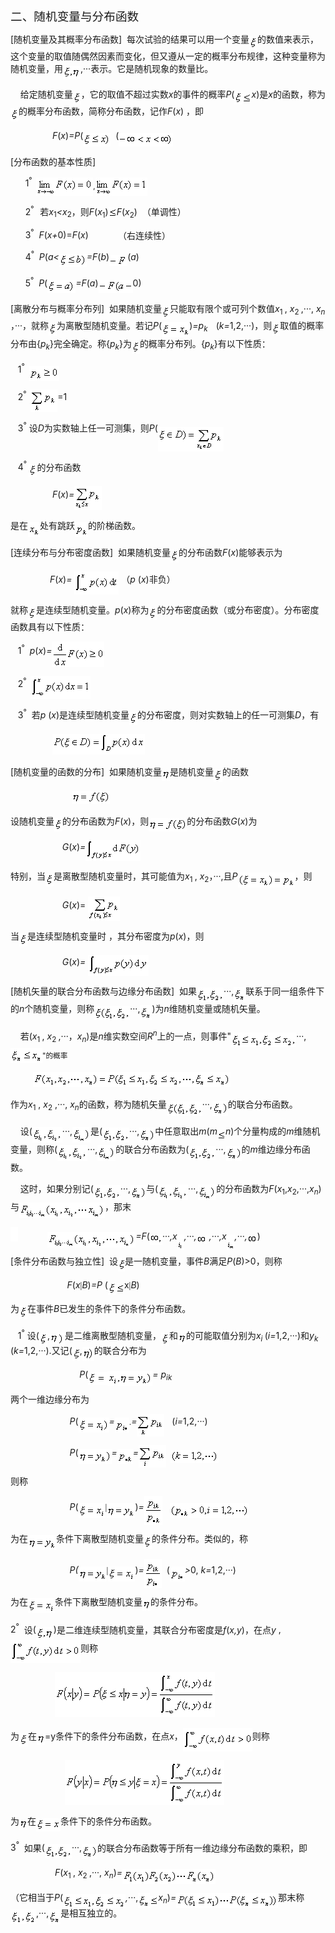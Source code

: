 <div class=Section1>
<p class=MsoNormal><span lang=ZH-CN style='font-size:14.0pt;font-family:宋体_GB2312'>二、随机变量与分布函数</span></p>
<p class=MsoNormal><span lang=EN-US>[</span><span lang=ZH-CN style='font-family:
宋体_GB2312'>随机变量及其概率分布函数</span><span lang=EN-US>]&nbsp; </span><span lang=ZH-CN
style='font-family:宋体_GB2312'>每次试验的结果可以用一个变量</span><sub><span lang=EN-US><img
width=13 height=21 src="res/17e9d95da129bdd93c34fb6cc6aaaa52_5841_files/image002.gif"
u1:shapes="_x0000_i1025" align=absmiddle></span></sub><span lang=ZH-CN
style='font-family:宋体_GB2312'>的数值来表示，这个变量的取值随偶然因素而变化，但又遵从一定的概率分布规律，这种变量称为随机变量，用</span><sub><span
lang=EN-US><img width=28 height=21
src="res/17e9d95da129bdd93c34fb6cc6aaaa52_5841_files/image004.gif"
u1:shapes="_x0000_i1026" align=absmiddle></span></sub><span lang=EN-US>,···</span><span
lang=ZH-CN style='font-family:宋体_GB2312'>表示。它是随机现象的数量比。</span></p>
<p class=MsoNormal><span lang=EN-US>&nbsp;&nbsp;&nbsp; </span><span lang=ZH-CN
style='font-family:宋体_GB2312'>给定随机变量</span><sub><span lang=EN-US><img width=13
height=21 src="res/17e9d95da129bdd93c34fb6cc6aaaa52_5841_files/image006.gif"
u1:shapes="_x0000_i1027" align=absmiddle></span></sub><span lang=ZH-CN
style='font-family:宋体_GB2312'>，它的取值不超过实数</span><i><span lang=EN-US>x</span></i><span
lang=ZH-CN style='font-family:宋体_GB2312'>的事件的概率</span><i><span lang=EN-US>P</span></i><span
lang=EN-US>(<sub><img width=13 height=21
src="res/17e9d95da129bdd93c34fb6cc6aaaa52_5841_files/image008.gif"
u1:shapes="_x0000_i1028" align=absmiddle><i><img width=14 height=17
src="res/17e9d95da129bdd93c34fb6cc6aaaa52_5841_files/image010.gif"
u1:shapes="_x0000_i1029" align=absmiddle></i></sub><i>x</i>)</span><span
lang=ZH-CN style='font-family:宋体_GB2312'>是</span><i><span lang=EN-US>x</span></i><span
lang=ZH-CN style='font-family:宋体_GB2312'>的函数，称为</span><sub><span lang=EN-US><img
width=13 height=21 src="res/17e9d95da129bdd93c34fb6cc6aaaa52_5841_files/image012.gif"
u1:shapes="_x0000_i1030" align=absmiddle></span></sub><span lang=ZH-CN
style='font-family:宋体_GB2312'>的概率分布函数，简称分布函数，记作</span><i><span lang=EN-US>F</span></i><span
lang=EN-US>(<i>x</i>) </span><span lang=ZH-CN style='font-family:宋体_GB2312'>，即</span></p>
<p class=MsoNormal><span lang=EN-US>&nbsp;&nbsp;&nbsp;&nbsp;&nbsp;&nbsp;&nbsp;&nbsp;&nbsp;&nbsp;&nbsp;&nbsp;&nbsp;&nbsp;&nbsp;&nbsp;
<i>F</i>(<i>x</i>)<i>=P</i>(<i><sub><img width=44 height=21
src="res/17e9d95da129bdd93c34fb6cc6aaaa52_5841_files/image014.gif"
u1:shapes="_x0000_i1031" align=absmiddle></sub>&nbsp; </i>(<sub><img width=87
height=21 src="res/17e9d95da129bdd93c34fb6cc6aaaa52_5841_files/image016.gif"
u1:shapes="_x0000_i1032" align=absmiddle></sub></span></p>
<p class=MsoNormal><span lang=EN-US>[</span><span lang=ZH-CN style='font-family:
宋体_GB2312'>分布函数的基本性质</span><span lang=EN-US>]</span></p>
<p class=MsoNormal><span lang=EN-US>&nbsp;&nbsp;&nbsp;&nbsp;&nbsp; 1<sup>°&nbsp;
</sup><sub><img width=91 height=29
src="res/17e9d95da129bdd93c34fb6cc6aaaa52_5841_files/image018.gif"
u1:shapes="_x0000_i1033" align=absmiddle>,<img width=83 height=29
src="res/17e9d95da129bdd93c34fb6cc6aaaa52_5841_files/image020.gif"
u1:shapes="_x0000_i1034" align=absmiddle></sub></span></p>
<p class=MsoNormal><span lang=EN-US>&nbsp;&nbsp;&nbsp;&nbsp;&nbsp; 2<sup>°&nbsp;&nbsp;
</sup></span><span lang=ZH-CN style='font-family:宋体_GB2312'>若</span><i><span
lang=EN-US>x</span></i><sub><span lang=EN-US>1</span></sub><i><span lang=EN-US>&lt;x</span></i><sub><span
lang=EN-US>2</span></sub><span lang=ZH-CN style='font-family:宋体_GB2312'>，则</span><i><span
lang=EN-US>F</span></i><span lang=EN-US>(<i>x</i><sub>1</sub>)<i><sub><img
width=13 height=16 src="res/17e9d95da129bdd93c34fb6cc6aaaa52_5841_files/image022.gif"
u1:shapes="_x0000_i1035"></sub>F</i>(<i>x</i><sub>2</sub>)<i>&nbsp; </i></span><span
lang=ZH-CN style='font-family:宋体_GB2312'>（单调性）</span></p>
<p class=MsoNormal><span lang=EN-US>&nbsp;&nbsp;&nbsp;&nbsp;&nbsp; 3<sup>°</sup>&nbsp;
<i>F</i>(<i>x+</i>0)=<i>F</i>(<i>x</i>)<i>&nbsp;&nbsp;&nbsp;&nbsp;&nbsp;&nbsp;&nbsp;&nbsp;&nbsp;&nbsp;&nbsp;
</i></span><span lang=ZH-CN style='font-family:宋体_GB2312'>（右连续性）</span></p>
<p class=MsoNormal><span lang=EN-US>&nbsp;&nbsp;&nbsp;&nbsp;&nbsp; 4<sup>°</sup>&nbsp;
<i>P</i>(<i>a&lt;<sub><img width=44 height=21
src="res/17e9d95da129bdd93c34fb6cc6aaaa52_5841_files/image024.gif"
u1:shapes="_x0000_i1036" align=absmiddle></sub>=F</i>(<i>b</i>)<sub><img
width=29 height=17 src="res/17e9d95da129bdd93c34fb6cc6aaaa52_5841_files/image026.gif"
u1:shapes="_x0000_i1037" align=absmiddle></sub>(<i>a</i>)<i> </i></span></p>
<p class=MsoNormal><span lang=EN-US>&nbsp;&nbsp;&nbsp;&nbsp;&nbsp; 5<sup>°</sup>&nbsp;
<i>P</i>(<i><sub><img width=45 height=21
src="res/17e9d95da129bdd93c34fb6cc6aaaa52_5841_files/image028.gif"
u1:shapes="_x0000_i1038" align=absmiddle></sub>=F</i>(<i>a</i>)<i><sub><img
width=55 height=21 src="res/17e9d95da129bdd93c34fb6cc6aaaa52_5841_files/image030.gif"
u1:shapes="_x0000_i1039" align=absmiddle></sub></i>0)</span></p>
<p class=MsoNormal><span lang=EN-US>[</span><span lang=ZH-CN style='font-family:
宋体_GB2312'>离散分布与概率分布列</span><span lang=EN-US>]&nbsp; </span><span lang=ZH-CN
style='font-family:宋体_GB2312'>如果随机变量</span><sub><span lang=EN-US><img width=13
height=21 src="res/17e9d95da129bdd93c34fb6cc6aaaa52_5841_files/image032.gif"
u1:shapes="_x0000_i1040" align=absmiddle></span></sub><span lang=ZH-CN
style='font-family:宋体_GB2312'>只能取有限个或可列个数值</span><i><span lang=EN-US>x</span></i><sub><span
lang=EN-US>1 </span></sub><span lang=EN-US>,<i> x</i><sub>2 </sub>,···,<i> x<sub>n
</sub></i></span><span lang=ZH-CN style='font-family:宋体_GB2312'>，</span><span
lang=EN-US>···</span><span lang=ZH-CN style='font-family:宋体_GB2312'>，就称</span><sub><span
lang=EN-US><img width=13 height=21
src="res/17e9d95da129bdd93c34fb6cc6aaaa52_5841_files/image034.gif"
u1:shapes="_x0000_i1057" align=absmiddle></span></sub><span lang=ZH-CN
style='font-family:宋体_GB2312'>为离散型随机变量。若记</span><i><span lang=EN-US>P</span></i><span
lang=EN-US>(<i><sub><img width=44 height=24
src="res/17e9d95da129bdd93c34fb6cc6aaaa52_5841_files/image036.gif"
u1:shapes="_x0000_i1058" align=absmiddle></sub></i>)<i>=p<sub>k&nbsp;&nbsp;&nbsp;
</sub></i>(<i>k=</i>1,2,···)</span><span lang=ZH-CN style='font-family:宋体_GB2312'>，则</span><sub><span
lang=EN-US><img width=13 height=21
src="res/17e9d95da129bdd93c34fb6cc6aaaa52_5841_files/image038.gif"
u1:shapes="_x0000_i1059" align=absmiddle></span></sub><span lang=ZH-CN
style='font-family:宋体_GB2312'>取值的概率分布由</span><span lang=EN-US>{<i>p<sub>k</sub></i>}</span><span
lang=ZH-CN style='font-family:宋体_GB2312'>完全确定。称</span><span lang=EN-US>{<i>p<sub>k</sub></i>}</span><span
lang=ZH-CN style='font-family:宋体_GB2312'>为</span><sub><span lang=EN-US><img
width=13 height=21 src="res/17e9d95da129bdd93c34fb6cc6aaaa52_5841_files/image039.gif"
u1:shapes="_x0000_i1060" align=absmiddle></span></sub><span lang=ZH-CN
style='font-family:宋体_GB2312'>的概率分布列。</span><span lang=EN-US>{<i>p<sub>k</sub></i>}</span><span
lang=ZH-CN style='font-family:宋体_GB2312'>有以下性质：</span></p>
<p class=MsoNormal><span lang=EN-US>&nbsp;&nbsp; 1<sup>° </sup><i>&nbsp;<sub><img
width=48 height=24 src="res/17e9d95da129bdd93c34fb6cc6aaaa52_5841_files/image041.gif"
u1:shapes="_x0000_i1061" align=absmiddle></sub></i></span></p>
<p class=MsoNormal><span lang=EN-US>&nbsp;&nbsp; 2<sup>°&nbsp; </sup><sub><img
width=43 height=36 src="res/17e9d95da129bdd93c34fb6cc6aaaa52_5841_files/image043.gif"
u1:shapes="_x0000_i1062" align=absmiddle></sub>=1</span></p>
<p class=MsoNormal><span lang=EN-US>&nbsp;&nbsp; 3<sup>°</sup> </span><span
lang=ZH-CN style='font-family:宋体_GB2312'>设</span><i><span lang=EN-US>D</span></i><span
lang=ZH-CN style='font-family:宋体_GB2312'>为实数轴上任一可测集，则</span><i><span
lang=EN-US>P</span></i><span lang=EN-US>(<sub><img width=105 height=39
src="res/17e9d95da129bdd93c34fb6cc6aaaa52_5841_files/image045.gif"
u1:shapes="_x0000_i1063" align=texttop></sub></span></p>
<p class=MsoNormal><span lang=EN-US>&nbsp;&nbsp; 4<sup>° </sup><sub><img
width=13 height=21 src="res/17e9d95da129bdd93c34fb6cc6aaaa52_5841_files/image047.gif"
u1:shapes="_x0000_i1064" align=absmiddle></sub></span><span lang=ZH-CN
style='font-family:宋体_GB2312'>的分布函数</span></p>
<p class=MsoNormal><span lang=EN-US>&nbsp;&nbsp;&nbsp;&nbsp;&nbsp;&nbsp;&nbsp;&nbsp;&nbsp;&nbsp;&nbsp;&nbsp;&nbsp;&nbsp;&nbsp;&nbsp;
<i>F</i>(<i>x</i>)<i>=<sub><img width=44 height=39
src="res/17e9d95da129bdd93c34fb6cc6aaaa52_5841_files/image049.gif"
u1:shapes="_x0000_i1065" align=absmiddle></sub></i></span></p>
<p class=MsoNormal><span lang=ZH-CN style='font-family:宋体_GB2312'>是在</span><sub><span
lang=EN-US><img width=19 height=24
src="res/17e9d95da129bdd93c34fb6cc6aaaa52_5841_files/image051.gif"
u1:shapes="_x0000_i1066" align=absmiddle></span></sub><span lang=ZH-CN
style='font-family:宋体_GB2312'>处有跳跃</span><sub><span lang=EN-US><img width=21
height=24 src="res/17e9d95da129bdd93c34fb6cc6aaaa52_5841_files/image053.gif"
u1:shapes="_x0000_i1067" align=absmiddle></span></sub><span lang=ZH-CN
style='font-family:宋体_GB2312'>的阶梯函数。</span></p>
<p class=MsoNormal><span lang=EN-US>[</span><span lang=ZH-CN style='font-family:
宋体_GB2312'>连续分布与分布密度函数</span><span lang=EN-US>]&nbsp; </span><span lang=ZH-CN
style='font-family:宋体_GB2312'>如果随机变量</span><sub><span lang=EN-US><img width=13
height=21 src="res/17e9d95da129bdd93c34fb6cc6aaaa52_5841_files/image055.gif"
u1:shapes="_x0000_i1068" align=absmiddle></span></sub><span lang=ZH-CN
style='font-family:宋体_GB2312'>的分布函数</span><i><span lang=EN-US>F</span></i><span
lang=EN-US>(<i>x</i>)</span><span lang=ZH-CN style='font-family:宋体_GB2312'>能够表示为</span></p>
<p class=MsoNormal><span lang=EN-US>&nbsp;&nbsp;&nbsp;&nbsp;&nbsp;&nbsp;&nbsp;&nbsp;&nbsp;&nbsp;&nbsp;&nbsp;&nbsp;&nbsp;&nbsp;
<i>F</i>(<i>x</i>)<i>= <sub><img width=71 height=37
src="res/17e9d95da129bdd93c34fb6cc6aaaa52_5841_files/image057.gif"
u1:shapes="_x0000_i1069" align=absmiddle></sub>&nbsp;</i></span><span
lang=ZH-CN style='font-family:宋体_GB2312'>（</span><i><span lang=EN-US>p </span></i><span
lang=EN-US>(<i>x</i>)</span><span lang=ZH-CN style='font-family:宋体_GB2312'>非负）</span><span
lang=ZH-CN> </span></p>
<p class=MsoNormal><span lang=ZH-CN style='font-family:宋体_GB2312'>就称</span><sub><span
lang=EN-US><img width=13 height=21
src="res/17e9d95da129bdd93c34fb6cc6aaaa52_5841_files/image059.gif"
u1:shapes="_x0000_i1070" align=absmiddle></span></sub><span lang=ZH-CN
style='font-family:宋体_GB2312'>是连续型随机变量。</span><i><span lang=EN-US>p</span></i><span
lang=EN-US>(<i>x</i>)</span><span lang=ZH-CN style='font-family:宋体_GB2312'>称为</span><sub><span
lang=EN-US><img width=13 height=21
src="res/17e9d95da129bdd93c34fb6cc6aaaa52_5841_files/image061.gif"
u1:shapes="_x0000_i1071" align=absmiddle></span></sub><span lang=ZH-CN
style='font-family:宋体_GB2312'>的分布密度函数（或分布密度）。分布密度函数具有以下性质：</span></p>
<p class=MsoNormal><span lang=EN-US>&nbsp;&nbsp; 1<sup>°</sup>&nbsp; <i>p</i>(<i>x</i>)<i>=<sub><img
width=84 height=41 src="res/17e9d95da129bdd93c34fb6cc6aaaa52_5841_files/image063.gif"
u1:shapes="_x0000_i1072" align=absmiddle></sub></i></span></p>
<p class=MsoNormal><span lang=EN-US>&nbsp;&nbsp; 2<sup>°&nbsp; </sup><sub><img
width=96 height=37 src="res/17e9d95da129bdd93c34fb6cc6aaaa52_5841_files/image065.gif"
u1:shapes="_x0000_i1073" align=absmiddle></sub></span></p>
<p class=MsoNormal><span lang=EN-US>&nbsp;&nbsp; 3<sup>°</sup>&nbsp; </span><span
lang=ZH-CN style='font-family:宋体_GB2312'>若</span><i><span lang=EN-US>p </span></i><span
lang=EN-US>(<i>x</i>)</span><span lang=ZH-CN style='font-family:宋体_GB2312'>是连续型随机变量</span><sub><span
lang=EN-US><img width=13 height=21
src="res/17e9d95da129bdd93c34fb6cc6aaaa52_5841_files/image067.gif"
u1:shapes="_x0000_i1074" align=absmiddle></span></sub><span lang=ZH-CN
style='font-family:宋体_GB2312'>的分布密度，则对实数轴上的任一可测集</span><i><span lang=EN-US>D</span></i><span
lang=ZH-CN style='font-family:宋体_GB2312'>，有</span></p>
<p class=MsoNormal><span lang=EN-US>&nbsp;&nbsp;&nbsp;&nbsp;&nbsp;&nbsp;&nbsp;&nbsp;&nbsp;&nbsp;&nbsp;&nbsp;&nbsp;&nbsp;&nbsp;&nbsp;
<i><sub><img width=148 height=33
src="res/17e9d95da129bdd93c34fb6cc6aaaa52_5841_files/image069.gif"
u1:shapes="_x0000_i1075">&nbsp;&nbsp;&nbsp;&nbsp;&nbsp;&nbsp;&nbsp;&nbsp;&nbsp;&nbsp;&nbsp;&nbsp;&nbsp;&nbsp;&nbsp;&nbsp;&nbsp;&nbsp;&nbsp;&nbsp; </sub></i></span></p>
<p class=MsoNormal><span lang=EN-US>[</span><span lang=ZH-CN style='font-family:
宋体_GB2312'>随机变量的函数的分布</span><span lang=EN-US>]&nbsp; </span><span lang=ZH-CN
style='font-family:宋体_GB2312'>如果随机变量</span><sub><span lang=EN-US><img width=13
height=17 src="res/17e9d95da129bdd93c34fb6cc6aaaa52_5841_files/image071.gif"
u1:shapes="_x0000_i1076" align=absmiddle></span></sub><span lang=ZH-CN
style='font-family:宋体_GB2312'>是随机变量</span><sub><span lang=EN-US><img width=14
height=21 src="res/17e9d95da129bdd93c34fb6cc6aaaa52_5841_files/image073.gif"
u1:shapes="_x0000_i1077" align=absmiddle></span></sub><span lang=ZH-CN
style='font-family:宋体_GB2312'>的函数</span></p>
<p class=MsoNormal><span lang=EN-US>&nbsp;&nbsp;&nbsp;&nbsp;&nbsp;&nbsp;&nbsp;&nbsp;&nbsp;&nbsp;&nbsp;&nbsp;&nbsp;&nbsp;&nbsp;&nbsp;&nbsp;&nbsp;&nbsp;&nbsp;&nbsp;&nbsp;&nbsp;&nbsp;
<sub><img width=61 height=21
src="res/17e9d95da129bdd93c34fb6cc6aaaa52_5841_files/image075.gif"
u1:shapes="_x0000_i1078"></sub></span></p>
<p class=MsoNormal><span lang=ZH-CN style='font-family:宋体_GB2312'>设随机变量</span><sub><span
lang=EN-US><img width=13 height=21
src="res/17e9d95da129bdd93c34fb6cc6aaaa52_5841_files/image077.gif"
u1:shapes="_x0000_i1079" align=absmiddle></span></sub><span lang=ZH-CN
style='font-family:宋体_GB2312'>的分布函数为</span><i><span lang=EN-US>F</span></i><span
lang=EN-US>(<i>x</i>)</span><span lang=ZH-CN style='font-family:宋体_GB2312'>，则</span><sub><span
lang=EN-US><img width=61 height=21
src="res/17e9d95da129bdd93c34fb6cc6aaaa52_5841_files/image079.gif"
u1:shapes="_x0000_i1080" align=absmiddle></span></sub><span lang=ZH-CN
style='font-family:宋体_GB2312'>的分布函数</span><i><span lang=EN-US>G</span></i><span
lang=EN-US>(<i>x</i>)</span><span lang=ZH-CN style='font-family:宋体_GB2312'>为</span></p>
<p class=MsoNormal><span lang=EN-US>&nbsp;&nbsp;&nbsp;&nbsp;&nbsp;&nbsp;&nbsp;&nbsp;&nbsp;&nbsp;&nbsp;&nbsp;&nbsp;&nbsp;&nbsp;&nbsp;&nbsp;&nbsp;&nbsp;&nbsp;
<i>G</i>(<i>x</i>)<i>=<sub><img width=88 height=33
src="res/17e9d95da129bdd93c34fb6cc6aaaa52_5841_files/image081.gif"
u1:shapes="_x0000_i1081" align=absmiddle></sub> </i></span></p>
<p class=MsoNormal><span lang=ZH-CN style='font-family:宋体_GB2312'>特别，当</span><sub><span
lang=EN-US><img width=13 height=21
src="res/17e9d95da129bdd93c34fb6cc6aaaa52_5841_files/image083.gif"
u1:shapes="_x0000_i1082" align=absmiddle></span></sub><span lang=ZH-CN
style='font-family:宋体_GB2312'>是离散型随机变量时，其可能值为</span><i><span lang=EN-US>x</span></i><sub><span
lang=EN-US>1 </span></sub><span lang=EN-US>, <i>x</i><sub>2</sub></span><span
lang=ZH-CN style='font-family:宋体_GB2312'>，</span><span lang=EN-US>···,</span><span
lang=ZH-CN style='font-family:宋体_GB2312'>且</span><i><span lang=EN-US>P<sub><img
width=91 height=24 src="res/17e9d95da129bdd93c34fb6cc6aaaa52_5841_files/image085.gif"
u1:shapes="_x0000_i1083" align=absmiddle></sub></span></i><span lang=ZH-CN
style='font-family:宋体_GB2312'>，则</span></p>
<p class=MsoNormal><span lang=EN-US>&nbsp;&nbsp;&nbsp;&nbsp;&nbsp;&nbsp;&nbsp;&nbsp;&nbsp;&nbsp;&nbsp;&nbsp;&nbsp;&nbsp;&nbsp;&nbsp;&nbsp;&nbsp;&nbsp;&nbsp;
<i>G</i>(<i>x</i>)= <sub><img width=51 height=39
src="res/17e9d95da129bdd93c34fb6cc6aaaa52_5841_files/image087.gif"
u1:shapes="_x0000_i1084" align=absmiddle></sub>&nbsp;&nbsp;</span></p>
<p class=MsoNormal><span lang=ZH-CN style='font-family:宋体_GB2312'>当</span><sub><span
lang=EN-US><img width=13 height=21
src="res/17e9d95da129bdd93c34fb6cc6aaaa52_5841_files/image089.gif"
u1:shapes="_x0000_i1085" align=absmiddle></span></sub><span lang=ZH-CN
style='font-family:宋体_GB2312'>是连续型随机变量时</span><span lang=ZH-CN> </span><span
lang=ZH-CN style='font-family:宋体_GB2312'>，其分布密度为</span><i><span lang=EN-US>p</span></i><span
lang=EN-US>(<i>x</i>)</span><span lang=ZH-CN style='font-family:宋体_GB2312'>，则</span></p>
<p class=MsoNormal><span lang=EN-US>&nbsp;&nbsp;&nbsp;&nbsp;&nbsp;&nbsp;&nbsp;&nbsp;&nbsp;&nbsp;&nbsp;&nbsp;&nbsp;&nbsp;&nbsp;&nbsp;&nbsp;&nbsp;&nbsp;&nbsp;
<i>G</i>(<i>x</i>)<i>=</i> <sub><img width=97 height=33
src="res/17e9d95da129bdd93c34fb6cc6aaaa52_5841_files/image091.gif"
u1:shapes="_x0000_i1086" align=absmiddle></sub>&nbsp;</span></p>
<p class=MsoNormal><span lang=EN-US>[</span><span lang=ZH-CN style='font-family:
宋体_GB2312'>随机矢量的联合分布函数与边缘分布函数</span><span lang=EN-US>]&nbsp; </span><span
lang=ZH-CN style='font-family:宋体_GB2312'>如果</span><sub><span lang=EN-US><img
width=43 height=23 src="res/17e9d95da129bdd93c34fb6cc6aaaa52_5841_files/image093.gif"
u1:shapes="_x0000_i1087" align=absmiddle></span></sub><span lang=EN-US>···,<sub><img
width=19 height=24 src="res/17e9d95da129bdd93c34fb6cc6aaaa52_5841_files/image095.gif"
u1:shapes="_x0000_i1088" align=absmiddle></sub></span><span lang=ZH-CN
style='font-family:宋体_GB2312'>联系于同一组条件下的</span><i><span lang=EN-US>n</span></i><span
lang=ZH-CN style='font-family:宋体_GB2312'>个随机变量，则称</span><sub><span lang=EN-US><img
width=57 height=23 src="res/17e9d95da129bdd93c34fb6cc6aaaa52_5841_files/image097.gif"
u1:shapes="_x0000_i1089" align=absmiddle></span></sub><span lang=EN-US>···,<sub><img
width=19 height=24 src="res/17e9d95da129bdd93c34fb6cc6aaaa52_5841_files/image099.gif"
u1:shapes="_x0000_i1090" align=absmiddle></sub>)</span><span lang=ZH-CN
style='font-family:宋体_GB2312'>为</span><i><span lang=EN-US>n</span></i><span
lang=ZH-CN style='font-family:宋体_GB2312'>维随机变量或随机矢量。</span></p>
<p class=MsoNormal><span lang=EN-US>&nbsp;&nbsp;&nbsp; </span><span lang=ZH-CN
style='font-family:宋体_GB2312'>若</span><span lang=EN-US>(<i>x</i><sub>1 </sub>,<i>
x</i><sub>2<i> </i></sub>,···</span><span lang=ZH-CN style='font-family:宋体_GB2312'>，</span><i><span
lang=EN-US>x<sub>n</sub></span></i><span lang=EN-US>)</span><span lang=ZH-CN
style='font-family:宋体_GB2312'>是</span><i><span lang=EN-US>n</span></i><span
lang=ZH-CN style='font-family:宋体_GB2312'>维实数空间</span><i><span lang=EN-US>R<sup>n</sup></span></i><span
lang=ZH-CN style='font-family:宋体_GB2312'>上的一点，则事件</span><span lang=EN-US>&quot;<sub><img
width=16 height=23 src="res/17e9d95da129bdd93c34fb6cc6aaaa52_5841_files/image101.gif"
u1:shapes="_x0000_i1091" align=absmiddle><img width=88 height=23
src="res/17e9d95da129bdd93c34fb6cc6aaaa52_5841_files/image103.gif"
u1:shapes="_x0000_i1092" align=absmiddle></sub>···,<sub><img width=51
height=24 src="res/17e9d95da129bdd93c34fb6cc6aaaa52_5841_files/image105.gif"
u1:shapes="_x0000_i1093" align=absmiddle>&quot;</sub></span><sub><span
lang=ZH-CN style='font-family:宋体_GB2312'>的概率</span></sub></p>
<p class=MsoNormal><sub><span lang=EN-US>&nbsp;&nbsp;&nbsp;&nbsp;&nbsp;&nbsp;&nbsp;&nbsp;&nbsp;&nbsp;
<img width=316 height=24
src="res/17e9d95da129bdd93c34fb6cc6aaaa52_5841_files/image107.gif"
u1:shapes="_x0000_i1094"></span></sub></p>
<p class=MsoNormal><span lang=ZH-CN style='font-family:宋体_GB2312'>作为</span><i><span
lang=EN-US>x</span></i><sub><span lang=EN-US>1</span></sub><span lang=EN-US> ,<i>
x</i><sub>2</sub> ,···, <i>x<sub>n</sub></i></span><span lang=ZH-CN
style='font-family:宋体_GB2312'>的函数，称为随机矢量</span><sub><span lang=EN-US><img
width=57 height=23 src="res/17e9d95da129bdd93c34fb6cc6aaaa52_5841_files/image109.gif"
u1:shapes="_x0000_i1095" align=absmiddle></span></sub><span lang=EN-US>···,<sub><img
width=25 height=24 src="res/17e9d95da129bdd93c34fb6cc6aaaa52_5841_files/image111.gif"
u1:shapes="_x0000_i1096" align=absmiddle></sub></span><span lang=ZH-CN
style='font-family:宋体_GB2312'>的联合分布函数。</span></p>
<p class=MsoNormal><span lang=EN-US>&nbsp;&nbsp;&nbsp; </span><span lang=ZH-CN
style='font-family:宋体_GB2312'>设</span><span lang=EN-US>(<sub><img width=48
height=25 src="res/17e9d95da129bdd93c34fb6cc6aaaa52_5841_files/image113.gif"
u1:shapes="_x0000_i1097" align=absmiddle></sub>···,<sub><img width=29
height=25 src="res/17e9d95da129bdd93c34fb6cc6aaaa52_5841_files/image115.gif"
u1:shapes="_x0000_i1098" align=absmiddle></sub></span><span lang=ZH-CN
style='font-family:宋体_GB2312'>是</span><span lang=EN-US>(<sub><img width=43
height=23 src="res/17e9d95da129bdd93c34fb6cc6aaaa52_5841_files/image117.gif"
u1:shapes="_x0000_i1099" align=absmiddle></sub>···,<sub><img width=25
height=24 src="res/17e9d95da129bdd93c34fb6cc6aaaa52_5841_files/image119.gif"
u1:shapes="_x0000_i1100" align=absmiddle></sub></span><span lang=ZH-CN
style='font-family:宋体_GB2312'>中任意取出</span><i><span lang=EN-US>m</span></i><span
lang=EN-US>(<i>m<sub><img width=13 height=16
src="res/17e9d95da129bdd93c34fb6cc6aaaa52_5841_files/image121.gif"
u1:shapes="_x0000_i1101" align=absmiddle></sub>n</i>)</span><span lang=ZH-CN
style='font-family:宋体_GB2312'>个分量构成的</span><i><span lang=EN-US>m</span></i><span
lang=ZH-CN style='font-family:宋体_GB2312'>维随机变量，则称</span><span lang=EN-US>(<sub><img
width=48 height=25 src="res/17e9d95da129bdd93c34fb6cc6aaaa52_5841_files/image123.gif"
u1:shapes="_x0000_i1102" align=absmiddle></sub>···,<sub><img width=29
height=25 src="res/17e9d95da129bdd93c34fb6cc6aaaa52_5841_files/image124.gif"
u1:shapes="_x0000_i1103" align=absmiddle></sub></span><span lang=ZH-CN
style='font-family:宋体_GB2312'>的联合分布函数为</span><span lang=EN-US>(<sub><img
width=43 height=23 src="res/17e9d95da129bdd93c34fb6cc6aaaa52_5841_files/image125.gif"
u1:shapes="_x0000_i1104" align=absmiddle></sub>···,<sub><img width=25
height=24 src="res/17e9d95da129bdd93c34fb6cc6aaaa52_5841_files/image126.gif"
u1:shapes="_x0000_i1105" align=absmiddle></sub></span><span lang=ZH-CN
style='font-family:宋体_GB2312'>的</span><i><span lang=EN-US>m</span></i><span
lang=ZH-CN style='font-family:宋体_GB2312'>维边缘分布函数。</span></p>
<p class=MsoNormal><span lang=EN-US>&nbsp;&nbsp;&nbsp; </span><span lang=ZH-CN
style='font-family:宋体_GB2312'>这时，如果分别记</span><span lang=EN-US>(<sub><img
width=43 height=23 src="res/17e9d95da129bdd93c34fb6cc6aaaa52_5841_files/image128.gif"
u1:shapes="_x0000_i1106" align=absmiddle></sub>···,<sub><img width=25
height=24 src="res/17e9d95da129bdd93c34fb6cc6aaaa52_5841_files/image130.gif"
u1:shapes="_x0000_i1107" align=absmiddle></sub></span><span lang=ZH-CN
style='font-family:宋体_GB2312'>与</span><span lang=EN-US>(<sub><img width=48
height=25 src="res/17e9d95da129bdd93c34fb6cc6aaaa52_5841_files/image132.gif"
u1:shapes="_x0000_i1108" align=absmiddle></sub>···,<sub><img width=29
height=25 src="res/17e9d95da129bdd93c34fb6cc6aaaa52_5841_files/image134.gif"
u1:shapes="_x0000_i1109" align=absmiddle></sub></span><span lang=ZH-CN
style='font-family:宋体_GB2312'>的分布函数为</span><i><span lang=EN-US>F</span></i><span
lang=EN-US>(<i>x</i><sub>1</sub>,<i>x</i><sub>2</sub>,···,<i>x<sub>n</sub></i>)</span><span
lang=ZH-CN style='font-family:宋体_GB2312'>与</span><sub><span lang=EN-US><img
width=137 height=25 src="res/17e9d95da129bdd93c34fb6cc6aaaa52_5841_files/image136.gif"
u1:shapes="_x0000_i1110" align=absmiddle></span></sub><span lang=ZH-CN
style='font-family:宋体_GB2312'>，那末</span></p>
<p class=MsoNormal><sub><span lang=EN-US><img width=12 height=23
src="res/17e9d95da129bdd93c34fb6cc6aaaa52_5841_files/image138.gif"
u1:shapes="_x0000_i1111"></span></sub><span lang=EN-US>&nbsp;&nbsp;&nbsp;&nbsp;&nbsp;&nbsp;&nbsp;&nbsp;&nbsp;&nbsp;&nbsp;
<sub><img width=141 height=25
src="res/17e9d95da129bdd93c34fb6cc6aaaa52_5841_files/image140.gif"
u1:shapes="_x0000_i1112" align=absmiddle></sub><i>=F</i>(<i><sub><img width=20
height=17 src="res/17e9d95da129bdd93c34fb6cc6aaaa52_5841_files/image142.gif"
u1:shapes="_x0000_i1113" align=absmiddle></sub></i>···<i>,x<sub><img width=11
height=25 src="res/17e9d95da129bdd93c34fb6cc6aaaa52_5841_files/image144.gif"
u1:shapes="_x0000_i1114" align=absbottom></sub>,</i>···<i>,<sub><img width=16
height=13 src="res/17e9d95da129bdd93c34fb6cc6aaaa52_5841_files/image146.gif"
u1:shapes="_x0000_i1115" align=absmiddle></sub> ,</i>···<i>,x<sub><img
width=13 height=25 src="res/17e9d95da129bdd93c34fb6cc6aaaa52_5841_files/image148.gif"
u1:shapes="_x0000_i1116" align=absbottom></sub>,</i>···<i>,<sub><img width=16
height=14 src="res/17e9d95da129bdd93c34fb6cc6aaaa52_5841_files/image149.gif"
u1:shapes="_x0000_i1117" align=absmiddle></sub></i>)</span></p>
<p class=MsoNormal style='line-height:12.0pt'><span lang=EN-US>[</span><span
lang=ZH-CN style='font-family:宋体_GB2312'>条件分布函数与独立性</span><span lang=EN-US>]&nbsp;
</span><span lang=ZH-CN style='font-family:宋体_GB2312'>设</span><sub><span
lang=EN-US><img width=11 height=21
src="res/17e9d95da129bdd93c34fb6cc6aaaa52_5841_files/image151.gif"
u1:shapes="_x0000_i1118" align=absmiddle></span></sub><span lang=ZH-CN
style='font-family:宋体_GB2312'>是一随机变量，事件</span><i><span lang=EN-US>B</span></i><span
lang=ZH-CN style='font-family:宋体_GB2312'>满足</span><i><span lang=EN-US>P</span></i><span
lang=EN-US>(<i>B</i>)&gt;0</span><span lang=ZH-CN style='font-family:宋体_GB2312'>，则称</span></p>
<p class=MsoNormal style='line-height:12.0pt'><span lang=EN-US>&nbsp;&nbsp;&nbsp;&nbsp;&nbsp;&nbsp;&nbsp;&nbsp;&nbsp;&nbsp;&nbsp;&nbsp;&nbsp;&nbsp;&nbsp;&nbsp;&nbsp;&nbsp;&nbsp;&nbsp;&nbsp;&nbsp;
<i>F</i>(<i>x</i></span><span lang=EN-US style='font-family:宋体_GB2312'>|</span><i><span
lang=EN-US>B</span></i><span lang=EN-US>)<i>=P </i>(<sub><img width=13
height=21 src="res/17e9d95da129bdd93c34fb6cc6aaaa52_5841_files/image153.gif"
u1:shapes="_x0000_i1119" align=absmiddle><img width=13 height=16
src="res/17e9d95da129bdd93c34fb6cc6aaaa52_5841_files/image155.gif"
u1:shapes="_x0000_i1120" align=absmiddle></sub>x</span><span lang=EN-US
style='font-family:宋体_GB2312'>|</span><i><span lang=EN-US>B</span></i><span
lang=EN-US>)</span></p>
<p class=MsoNormal style='line-height:12.0pt'><span lang=ZH-CN
style='font-family:宋体_GB2312'>为</span><sub><span lang=EN-US><img width=13
height=21 src="res/17e9d95da129bdd93c34fb6cc6aaaa52_5841_files/image157.gif"
u1:shapes="_x0000_i1121" align=absmiddle></span></sub><span lang=ZH-CN
style='font-family:宋体_GB2312'>在事件</span><i><span lang=EN-US>B</span></i><span
lang=ZH-CN style='font-family:宋体_GB2312'>已发生的条件下的条件分布函数。</span></p>
<p class=MsoNormal style='line-height:12.0pt'><span lang=EN-US>&nbsp;&nbsp; 1<sup>°</sup>
</span><span lang=ZH-CN style='font-family:宋体_GB2312'>设</span><span lang=EN-US>(<sub><img
width=13 height=21 src="res/17e9d95da129bdd93c34fb6cc6aaaa52_5841_files/image159.gif"
u1:shapes="_x0000_i1122" align=absmiddle></sub>,<sub><img width=13 height=17
src="res/17e9d95da129bdd93c34fb6cc6aaaa52_5841_files/image161.gif"
u1:shapes="_x0000_i1123" align=absmiddle><img width=11 height=21
src="res/17e9d95da129bdd93c34fb6cc6aaaa52_5841_files/image163.gif"
u1:shapes="_x0000_i1124" align=absmiddle></sub></span><span lang=ZH-CN
style='font-family:宋体_GB2312'>是二维离散型随机变量，</span><sub><span lang=EN-US><img
width=13 height=21 src="res/17e9d95da129bdd93c34fb6cc6aaaa52_5841_files/image165.gif"
u1:shapes="_x0000_i1125" align=absmiddle></span></sub><span lang=ZH-CN
style='font-family:宋体_GB2312'>和</span><sub><span lang=EN-US><img width=13
height=17 src="res/17e9d95da129bdd93c34fb6cc6aaaa52_5841_files/image167.gif"
u1:shapes="_x0000_i1126" align=absmiddle></span></sub><span lang=ZH-CN
style='font-family:宋体_GB2312'>的可能取值分别为</span><i><span lang=EN-US>x<sub>i</sub></span></i><sub><span
lang=EN-US> </span></sub><span lang=EN-US>(<i>i=</i>1,2,···)</span><span
lang=ZH-CN style='font-family:宋体_GB2312'>和</span><i><span lang=EN-US>y<sub>k </sub></span></i><span
lang=EN-US>(<i>k=</i>1,2,···).</span><span lang=ZH-CN style='font-family:宋体_GB2312'>又记</span><span
lang=EN-US>(<sub><img width=12 height=21
src="res/17e9d95da129bdd93c34fb6cc6aaaa52_5841_files/image168.gif"
u1:shapes="_x0000_i1127" align=absmiddle></sub>,<sub><img width=19 height=22
src="res/17e9d95da129bdd93c34fb6cc6aaaa52_5841_files/image170.gif"
u1:shapes="_x0000_i1128" align=absmiddle></sub></span><span lang=ZH-CN
style='font-family:宋体_GB2312'>的联合分布为</span></p>
<p class=MsoNormal style='line-height:12.0pt'><span lang=EN-US>&nbsp;&nbsp;&nbsp;&nbsp;&nbsp;&nbsp;&nbsp;&nbsp;&nbsp;&nbsp;&nbsp;&nbsp;&nbsp;&nbsp;&nbsp;&nbsp;&nbsp;&nbsp;&nbsp;&nbsp;&nbsp;&nbsp;&nbsp;&nbsp;&nbsp;&nbsp;&nbsp;
<i>P</i>(<i><sub><img width=31 height=21
src="res/17e9d95da129bdd93c34fb6cc6aaaa52_5841_files/image172.gif"
u1:shapes="_x0000_i1129" align=absmiddle><img width=72 height=24
src="res/17e9d95da129bdd93c34fb6cc6aaaa52_5841_files/image174.gif"
u1:shapes="_x0000_i1130" align=absmiddle></sub>= p<sub>ik</sub></i></span></p>
<p class=MsoNormal style='line-height:12.0pt'><span lang=ZH-CN
style='font-family:宋体_GB2312'>两个一维边缘分布为</span></p>
<p class=MsoNormal style='line-height:12.0pt'><span lang=EN-US>&nbsp;&nbsp;&nbsp;&nbsp;&nbsp;&nbsp;&nbsp;&nbsp;&nbsp;&nbsp;&nbsp;&nbsp;&nbsp;&nbsp;&nbsp;&nbsp;&nbsp;&nbsp;&nbsp;&nbsp;&nbsp;&nbsp;&nbsp;
<i>P</i>(<i><sub><img width=49 height=24
src="res/17e9d95da129bdd93c34fb6cc6aaaa52_5841_files/image176.gif"
u1:shapes="_x0000_i1131" align=absmiddle></sub>=<sub><img width=23 height=24
src="res/17e9d95da129bdd93c34fb6cc6aaaa52_5841_files/image178.gif"
u1:shapes="_x0000_i1132" align=absmiddle>·</sub>=<sub><img width=44 height=36
src="res/17e9d95da129bdd93c34fb6cc6aaaa52_5841_files/image180.gif"
u1:shapes="_x0000_i1133" align=absmiddle></sub>&nbsp;&nbsp; </i>(<i>i=</i>1,2,···)</span></p>
<p class=MsoNormal style='line-height:12.0pt'><i><span lang=EN-US>&nbsp;&nbsp;&nbsp;&nbsp;&nbsp;&nbsp;&nbsp;&nbsp;&nbsp;&nbsp;&nbsp;&nbsp;&nbsp;&nbsp;&nbsp;&nbsp;&nbsp;&nbsp;&nbsp;&nbsp;&nbsp;&nbsp;&nbsp;
P</span></i><span lang=EN-US>(<i><sub><img width=53 height=24
src="res/17e9d95da129bdd93c34fb6cc6aaaa52_5841_files/image182.gif"
u1:shapes="_x0000_i1134" align=absmiddle></sub>=<sub><img width=25 height=24
src="res/17e9d95da129bdd93c34fb6cc6aaaa52_5841_files/image184.gif"
u1:shapes="_x0000_i1135" align=absmiddle></sub>=<sub><img width=44 height=36
src="res/17e9d95da129bdd93c34fb6cc6aaaa52_5841_files/image186.gif"
u1:shapes="_x0000_i1136" align=absmiddle>&nbsp; <img width=77 height=21
src="res/17e9d95da129bdd93c34fb6cc6aaaa52_5841_files/image188.gif"
u1:shapes="_x0000_i1137" align=absmiddle></sub></i>&nbsp;</span></p>
<p class=MsoNormal style='line-height:12.0pt'><span lang=ZH-CN
style='font-family:宋体_GB2312'>则称</span></p>
<p class=MsoNormal style='line-height:12.0pt'><span lang=EN-US>&nbsp;&nbsp;&nbsp;&nbsp;&nbsp;&nbsp;&nbsp;&nbsp;&nbsp;&nbsp;&nbsp;&nbsp;&nbsp;&nbsp;&nbsp;&nbsp;&nbsp;&nbsp;&nbsp;&nbsp;&nbsp;&nbsp;&nbsp;
<i>P</i>(<i><sub><img width=43 height=24
src="res/17e9d95da129bdd93c34fb6cc6aaaa52_5841_files/image190.gif"
u1:shapes="_x0000_i1138" align=absmiddle></sub></i></span><span lang=EN-US
style='font-family:宋体_GB2312'>|<i><sub><img width=45 height=24
src="res/17e9d95da129bdd93c34fb6cc6aaaa52_5841_files/image192.gif"
u1:shapes="_x0000_i1139" align=absmiddle></sub></i></span><span lang=EN-US>)<i>=<sub><img
width=29 height=47 src="res/17e9d95da129bdd93c34fb6cc6aaaa52_5841_files/image194.gif"
u1:shapes="_x0000_i1140" align=absmiddle></sub></i>&nbsp;&nbsp; <sub><img
width=127 height=24 src="res/17e9d95da129bdd93c34fb6cc6aaaa52_5841_files/image196.gif"
u1:shapes="_x0000_i1141" align=absmiddle></sub></span></p>
<p class=MsoNormal style='line-height:12.0pt'><span lang=ZH-CN
style='font-family:宋体_GB2312'>为在</span><i><sub><span lang=EN-US
style='font-family:宋体_GB2312'><img width=45 height=24
src="res/17e9d95da129bdd93c34fb6cc6aaaa52_5841_files/image198.gif"
u1:shapes="_x0000_i1142" align=absmiddle></span></sub></i><span lang=ZH-CN
style='font-family:宋体_GB2312'>条件下离散型随机变量</span><sub><span lang=EN-US><img
width=13 height=21 src="res/17e9d95da129bdd93c34fb6cc6aaaa52_5841_files/image200.gif"
u1:shapes="_x0000_i1143" align=absmiddle></span></sub><span lang=ZH-CN
style='font-family:宋体_GB2312'>的条件分布。类似的，称</span></p>
<p class=MsoNormal style='line-height:12.0pt'><span lang=EN-US>&nbsp;&nbsp;&nbsp;&nbsp;&nbsp;&nbsp;&nbsp;&nbsp;&nbsp;&nbsp;&nbsp;&nbsp;&nbsp;&nbsp;&nbsp;&nbsp;&nbsp;&nbsp;&nbsp;&nbsp;&nbsp;&nbsp;&nbsp;
<i>P(<sub><img width=45 height=24
src="res/17e9d95da129bdd93c34fb6cc6aaaa52_5841_files/image202.gif"
u1:shapes="_x0000_i1144" align=absmiddle></sub></i></span><span lang=EN-US
style='font-family:宋体_GB2312'>|<i><sub><img width=43 height=24
src="res/17e9d95da129bdd93c34fb6cc6aaaa52_5841_files/image204.gif"
u1:shapes="_x0000_i1145" align=absmiddle></sub></i></span><span lang=EN-US>)<i>=<sub><img
width=28 height=47 src="res/17e9d95da129bdd93c34fb6cc6aaaa52_5841_files/image206.gif"
u1:shapes="_x0000_i1146" align=absmiddle></sub>&nbsp; </i>(<i><sub><img
width=24 height=24 src="res/17e9d95da129bdd93c34fb6cc6aaaa52_5841_files/image208.gif"
u1:shapes="_x0000_i1147" align=absmiddle></sub>&gt;</i>0, <i>k=</i>1,2,···)</span></p>
<p class=MsoNormal style='line-height:12.0pt'><span lang=ZH-CN
style='font-family:宋体_GB2312'>为在</span><sub><span lang=EN-US><img width=43
height=24 src="res/17e9d95da129bdd93c34fb6cc6aaaa52_5841_files/image210.gif"
u1:shapes="_x0000_i1148" align=absmiddle></span></sub><span lang=ZH-CN
style='font-family:宋体_GB2312'>条件下离散型随机变量</span><sub><span lang=EN-US><img
width=13 height=17 src="res/17e9d95da129bdd93c34fb6cc6aaaa52_5841_files/image212.gif"
u1:shapes="_x0000_i1149" align=absmiddle></span></sub><span lang=ZH-CN
style='font-family:宋体_GB2312'>的条件分布。</span></p>
<p class=MsoNormal style='line-height:12.0pt'><span lang=EN-US>2<sup>°</sup>&nbsp;
</span><span lang=ZH-CN style='font-family:宋体_GB2312'>设</span><span lang=EN-US>(<sub><img
width=28 height=21 src="res/17e9d95da129bdd93c34fb6cc6aaaa52_5841_files/image214.gif"
u1:shapes="_x0000_i1150" align=absmiddle></sub>)</span><span lang=ZH-CN
style='font-family:宋体_GB2312'>是二维连续型随机变量，其联合分布密度是</span><i><span lang=EN-US>f</span></i><span
lang=EN-US>(<i>x,y</i>)</span><span lang=ZH-CN style='font-family:宋体_GB2312'>，在点</span><i><span
lang=EN-US>y</span></i><span lang=EN-US> ,<sub><img width=112 height=37
src="res/17e9d95da129bdd93c34fb6cc6aaaa52_5841_files/image216.gif"
u1:shapes="_x0000_i1151" align=absmiddle></sub></span><span lang=ZH-CN
style='font-family:宋体_GB2312'>则称</span></p>
<p class=MsoNormal style='line-height:12.0pt'><span lang=EN-US>&nbsp;&nbsp;&nbsp;&nbsp;&nbsp;&nbsp;&nbsp;&nbsp;&nbsp;&nbsp;&nbsp;&nbsp;&nbsp;&nbsp;&nbsp;&nbsp;&nbsp;
<i><sub><img width=256 height=72
src="res/17e9d95da129bdd93c34fb6cc6aaaa52_5841_files/image218.gif"
u1:shapes="_x0000_i1152"></sub></i></span></p>
<p class=MsoNormal style='line-height:12.0pt'><span lang=ZH-CN
style='font-family:宋体_GB2312'>为</span><sub><span lang=EN-US><img width=14
height=21 src="res/17e9d95da129bdd93c34fb6cc6aaaa52_5841_files/image220.gif"
u1:shapes="_x0000_i1153" align=absmiddle></span></sub><span lang=ZH-CN
style='font-family:宋体_GB2312'>在</span><sub><span lang=EN-US><img width=13
height=17 src="res/17e9d95da129bdd93c34fb6cc6aaaa52_5841_files/image222.gif"
u1:shapes="_x0000_i1154" align=absmiddle></span></sub><span lang=EN-US>=y</span><span
lang=ZH-CN style='font-family:宋体_GB2312'>条件下的条件分布函数，在点</span><i><span
lang=EN-US>x</span></i><span lang=ZH-CN style='font-family:宋体_GB2312'>，</span><sub><span
lang=EN-US><img width=111 height=37
src="res/17e9d95da129bdd93c34fb6cc6aaaa52_5841_files/image224.gif"
u1:shapes="_x0000_i1155" align=absmiddle></span></sub><span lang=ZH-CN
style='font-family:宋体_GB2312'>则称</span></p>
<p class=MsoNormal style='line-height:12.0pt'><span lang=EN-US>&nbsp;&nbsp;&nbsp;&nbsp;&nbsp;&nbsp;&nbsp;&nbsp;&nbsp;&nbsp;&nbsp;&nbsp;&nbsp;&nbsp;&nbsp;&nbsp;&nbsp;&nbsp;&nbsp;&nbsp;&nbsp;
<i><sub><img width=255 height=72
src="res/17e9d95da129bdd93c34fb6cc6aaaa52_5841_files/image226.gif"
u1:shapes="_x0000_i1156"></sub></i>&nbsp;</span></p>
<p class=MsoNormal style='line-height:12.0pt'><span lang=ZH-CN
style='font-family:宋体_GB2312'>为</span><sub><span lang=EN-US><img width=13
height=17 src="res/17e9d95da129bdd93c34fb6cc6aaaa52_5841_files/image228.gif"
u1:shapes="_x0000_i1157" align=absmiddle></span></sub><span lang=ZH-CN
style='font-family:宋体_GB2312'>在</span><sub><span lang=EN-US><img width=39
height=21 src="res/17e9d95da129bdd93c34fb6cc6aaaa52_5841_files/image230.gif"
u1:shapes="_x0000_i1158" align=absmiddle></span></sub><span lang=ZH-CN
style='font-family:宋体_GB2312'>条件下的条件分布函数。</span></p>
<p class=MsoNormal style='line-height:12.0pt'><span lang=EN-US>3<sup>°</sup>&nbsp;
</span><span lang=ZH-CN style='font-family:宋体_GB2312'>如果</span><span
lang=EN-US>(<sub><img width=43 height=23
src="res/17e9d95da129bdd93c34fb6cc6aaaa52_5841_files/image232.gif"
u1:shapes="_x0000_i1159" align=absmiddle></sub>···,<sub><img width=25
height=24 src="res/17e9d95da129bdd93c34fb6cc6aaaa52_5841_files/image234.gif"
u1:shapes="_x0000_i1160" align=absmiddle></sub></span><span lang=ZH-CN
style='font-family:宋体_GB2312'>的联合分布函数等于所有一维边缘分布函数的乘积，即</span></p>
<p class=MsoNormal style='line-height:12.0pt'><span lang=EN-US>&nbsp;&nbsp;&nbsp;&nbsp;&nbsp;&nbsp;&nbsp;&nbsp;&nbsp;&nbsp;&nbsp;&nbsp;&nbsp;&nbsp;&nbsp;&nbsp;&nbsp;
<i>F</i>(<i>x</i><sub>1 </sub>,<i> x</i><sub>2 </sub>,···,<i> x<sub>n</sub></i>)<i>=<sub><img
width=149 height=24 src="res/17e9d95da129bdd93c34fb6cc6aaaa52_5841_files/image236.gif"
u1:shapes="_x0000_i1161" align=absmiddle></sub></i></span></p>
<p class=MsoNormal style='line-height:12.0pt'><span lang=ZH-CN
style='font-family:宋体_GB2312'>（它相当于</span><i><span lang=EN-US>P</span></i><span
lang=EN-US>(<i><sub><img width=100 height=23
src="res/17e9d95da129bdd93c34fb6cc6aaaa52_5841_files/image238.gif"
u1:shapes="_x0000_i1162" align=absmiddle></sub>,</i>···,<sub><img width=19
height=24 src="res/17e9d95da129bdd93c34fb6cc6aaaa52_5841_files/image248.gif"
u1:shapes="_x0000_i1167" align=absmiddle><i><img width=13 height=16
src="res/17e9d95da129bdd93c34fb6cc6aaaa52_5841_files/image242.gif"
u1:shapes="_x0000_i1164" align=absmiddle></i></sub><i>x<sub>n</sub></i>)<i>=<sub><img
width=163 height=24 src="res/17e9d95da129bdd93c34fb6cc6aaaa52_5841_files/image244.gif"
u1:shapes="_x0000_i1165" align=absmiddle></sub></i></span><span lang=ZH-CN
style='font-family:宋体_GB2312'>那末称</span><sub><span lang=EN-US><img width=41
height=23 src="res/17e9d95da129bdd93c34fb6cc6aaaa52_5841_files/image246.gif"
u1:shapes="_x0000_i1166" align=absmiddle></span></sub><span lang=EN-US>,···,<sub><img
width=19 height=24 src="res/17e9d95da129bdd93c34fb6cc6aaaa52_5841_files/image248.gif"
u1:shapes="_x0000_i1167" align=absmiddle></sub></span><span lang=ZH-CN
style='font-family:宋体_GB2312'>是相互独立的。</span></p>
</div>
